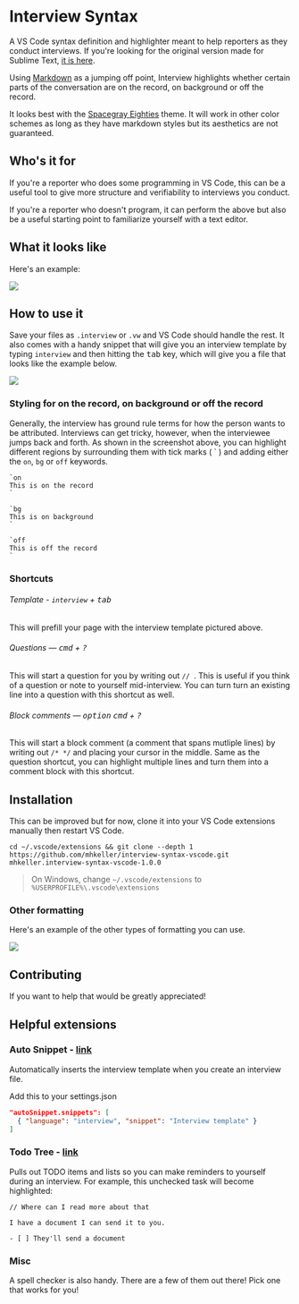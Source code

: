Interview Syntax
===

A VS Code syntax definition and highlighter meant to help reporters as they conduct interviews. If you're looking for the original version made for Sublime Text, [it is here](https://github.com/mhkeller/sublime-interview-syntax).

Using [Markdown](http://dillinger.io/) as a jumping off point, Interview highlights whether certain parts of the conversation are on the record, on background or off the record.

It looks best with the [Spacegray Eighties](http://github.com/mhkeller/outer-spacegray-vscode) theme. It will work in other color schemes as long as they have markdown styles but its aesthetics are not guaranteed.

## Who's it for

If you're a reporter who does some programming in VS Code, this can be a useful tool to give more structure and verifiability to interviews you conduct.

If you're a reporter who doesn't program, it can perform the above but also be a useful starting point to familiarize yourself with a text editor.

## What it looks like

Here's an example:

![](https://raw.githubusercontent.com/mhkeller/interview-syntax-vscode/master/assets/example-interview.png)

## How to use it

Save your files as `.interview` or `.vw` and VS Code should handle the rest. It also comes with a handy snippet that will give you an interview template by typing `interview` and then hitting the <kbd>tab</kbd> key, which will give you a file that looks like the example below.

![](https://raw.githubusercontent.com/mhkeller/interview-syntax-vscode/master/assets/start-interview.gif)

### Styling for on the record, on background or off the record

Generally, the interview has ground rule terms for how the person wants to be attributed. Interviews can get tricky, however, when the interviewee jumps back and forth. As shown in the screenshot above, you can highlight different regions by surrounding them with tick marks ( \` ) and adding either the `on`, `bg` or `off` keywords.

```
`on
This is on the record
`

`bg
This is on background
`

`off
This is off the record
`
```

### Shortcuts

###### Template - `interview` + <kbd>tab</kbd>

This will prefill your page with the interview template pictured above.

###### Questions — <kbd>cmd</kbd> + <kbd>?</kbd>

This will start a question for you by writing out `// `. This is useful if you think of a question or note to yourself mid-interview. You can turn turn an existing line into a question with this shortcut as well.

###### Block comments — <kbd>option</kbd> <kbd>cmd</kbd> + <kbd>?</kbd>

This will start a block comment (a comment that spans mutliple lines) by writing out `/* */` and placing your cursor in the middle. Same as the question shortcut, you can highlight multiple lines and turn them into a comment block with this shortcut.

## Installation

This can be improved but for now, clone it into your VS Code extensions manually then restart VS Code.

```
cd ~/.vscode/extensions && git clone --depth 1 https://github.com/mhkeller/interview-syntax-vscode.git mhkeller.interview-syntax-vscode-1.0.0
```

> On Windows, change `~/.vscode/extensions` to `%USERPROFILE%\.vscode\extensions`

### Other formatting

Here's an example of the other types of formatting you can use.

![](https://raw.githubusercontent.com/mhkeller/interview-syntax-vscode/master/assets/all-formatting.png)

## Contributing

If you want to help that would be greatly appreciated! 

## Helpful extensions

### Auto Snippet - [link](https://marketplace.visualstudio.com/items?itemName=Gruntfuggly.auto-snippet)

Automatically inserts the interview template when you create an interview file.

Add this to your settings.json

```json
"autoSnippet.snippets": [
  { "language": "interview", "snippet": "Interview template" }
]
```

### Todo Tree - [link](https://marketplace.visualstudio.com/items?itemName=Gruntfuggly.todo-tree)

Pulls out TODO items and lists so you can make reminders to yourself during an interview. For example, this unchecked task will become highlighted:

```
// Where can I read more about that

I have a document I can send it to you.

- [ ] They'll send a document
```

### Misc

A spell checker is also handy. There are a few of them out there! Pick one that works for you!
